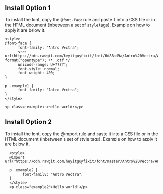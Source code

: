 Install Option 1
---------------------------------------------------------------------------------------------------------------------------------
To install the font, copy the `@font-face` rule and paste it into a CSS file or in the HTML document (inbetween a set of `style`
      tags). Example on how to apply it are below it.

    <style>
    @font-face {
          font-family: "Antro Vectra";
          src: url(https://cdn.rawgit.com/heyitguyfixit/font/6d88bd9a/Antro%20Vectra/Antro_Vectra.otf) format("opentype"); /* .otf */
          unicode-range: U+?????;
          font-style: normal;
          font-weight: 400;
    }

    p .example1 { 
          font-family: "Antro Vectra";
    }
    </style>

    <p class="example1">Hello world!</p>


Install Option 2
---------------------------------------------------------------------------------------------------------------------------------
To install the font, copy the @import rule and paste it into a CSS file or in the HTML document (inbetween a set of style
tags). Example on how to apply it are below it.

      <style>
      @import url("https://cdn.rawgit.com/heyitguyfixit/font/master/Antro%20Vectra/Antro_Vectra.css");

      p .example2 { 
            font-family: "Antro Vectra";
      }
      </style>
      <p class="example2">Hello world!</p>
